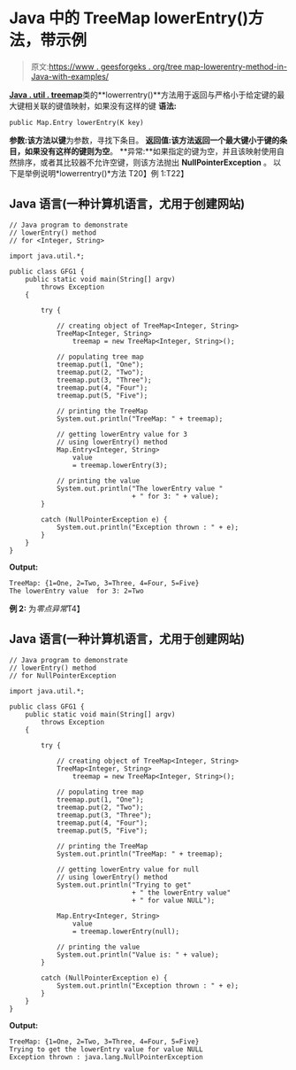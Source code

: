 # Java 中的 TreeMap lowerEntry()方法，带示例

> 原文:[https://www . geesforgeks . org/tree map-lowerentry-method-in-Java-with-examples/](https://www.geeksforgeeks.org/treemap-lowerentry-method-in-java-with-examples/)

[**Java . util . treemap**](https://www.geeksforgeeks.org/treemap-in-java/)类的**lowerrentry()**方法用于返回与严格小于给定键的最大键相关联的键值映射，如果没有这样的键
**语法:**

```
public Map.Entry lowerEntry(K key)
```

**参数:**该方法以**键**为参数，寻找下条目。
**返回值:**该方法返回一个最大键小于键的条目，如果没有这样的键则**为空**。
**异常:**如果指定的键为空，并且该映射使用自然排序，或者其比较器不允许空键，则该方法抛出 **NullPointerException** 。
以下是举例说明*lowerrentry()*方法
T20】例 1:T22】

## Java 语言(一种计算机语言，尤用于创建网站)

```
// Java program to demonstrate
// lowerEntry() method
// for <Integer, String>

import java.util.*;

public class GFG1 {
    public static void main(String[] argv)
        throws Exception
    {

        try {

            // creating object of TreeMap<Integer, String>
            TreeMap<Integer, String>
                treemap = new TreeMap<Integer, String>();

            // populating tree map
            treemap.put(1, "One");
            treemap.put(2, "Two");
            treemap.put(3, "Three");
            treemap.put(4, "Four");
            treemap.put(5, "Five");

            // printing the TreeMap
            System.out.println("TreeMap: " + treemap);

            // getting lowerEntry value for 3
            // using lowerEntry() method
            Map.Entry<Integer, String>
                value
                = treemap.lowerEntry(3);

            // printing the value
            System.out.println("The lowerEntry value "
                               + " for 3: " + value);
        }

        catch (NullPointerException e) {
            System.out.println("Exception thrown : " + e);
        }
    }
}
```

**Output:** 

```
TreeMap: {1=One, 2=Two, 3=Three, 4=Four, 5=Five}
The lowerEntry value  for 3: 2=Two
```

**例 2:** 为*零点异常*T4】

## Java 语言(一种计算机语言，尤用于创建网站)

```
// Java program to demonstrate
// lowerEntry() method
// for NullPointerException

import java.util.*;

public class GFG1 {
    public static void main(String[] argv)
        throws Exception
    {

        try {

            // creating object of TreeMap<Integer, String>
            TreeMap<Integer, String>
                treemap = new TreeMap<Integer, String>();

            // populating tree map
            treemap.put(1, "One");
            treemap.put(2, "Two");
            treemap.put(3, "Three");
            treemap.put(4, "Four");
            treemap.put(5, "Five");

            // printing the TreeMap
            System.out.println("TreeMap: " + treemap);

            // getting lowerEntry value for null
            // using lowerEntry() method
            System.out.println("Trying to get"
                               + " the lowerEntry value"
                               + " for value NULL");

            Map.Entry<Integer, String>
                value
                = treemap.lowerEntry(null);

            // printing the value
            System.out.println("Value is: " + value);
        }

        catch (NullPointerException e) {
            System.out.println("Exception thrown : " + e);
        }
    }
}
```

**Output:** 

```
TreeMap: {1=One, 2=Two, 3=Three, 4=Four, 5=Five}
Trying to get the lowerEntry value for value NULL
Exception thrown : java.lang.NullPointerException
```